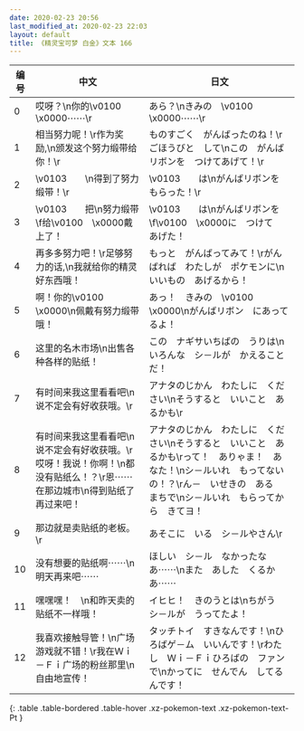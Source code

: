 ```yaml
---
date: 2020-02-23 20:56
last_modified_at: 2020-02-23 22:03
layout: default
title: 《精灵宝可梦 白金》文本 166
---
```

| 编号 | 中文 | 日文 |
| ---- | ---- | ---- |
| 0 | 哎呀？\n你的\v0100　\x0000⋯⋯\r | あら？\nきみの　\v0100　\x0000⋯⋯\r |
| 1 | 相当努力呢！\r作为奖励,\n颁发这个努力缎带给你！\r | ものすごく　がんばったのね！\rごほうびと　して\nこの　がんばリボンを　つけてあげて！\r |
| 2 | \v0103　　\n得到了努力缎带！\r | \v0103　　は\nがんばリボンを　もらった！\r |
| 3 | \v0103　　把\n努力缎带\f给\v0100　\x0000戴上了！ | \v0103　　は\nがんばリボンを\f\v0100　\x0000に　つけて　あげた！ |
| 4 | 再多多努力吧！\r足够努力的话,\n我就给你的精灵好东西哦！ | もっと　がんばってみて！\rがんばれば　わたしが　ポケモンに\nいいもの　あげるから！ |
| 5 | 啊！你的\v0100　\x0000\n佩戴有努力缎带哦！ | あっ！　きみの　\v0100　\x0000\nがんばリボン　にあってるよ！ |
| 6 | 这里的名木市场\n出售各种各样的贴纸！ | この　ナギサいちばの　うりは\nいろんな　シ－ルが　かえることだ！ |
| 7 | 有时间来我这里看看吧\n说不定会有好收获哦。\r | アナタのじかん　わたしに　ください\nそうすると　いいこと　あるかも\r |
| 8 | 有时间来我这里看看吧\n说不定会有好收获哦。\r哎呀！我说！你啊！\n都没有贴纸么！？\r恩⋯⋯在那边城市\n得到贴纸了再过来吧！ | アナタのじかん　わたしに　ください\nそうすると　いいこと　あるかも\rって！　ありゃま！　あなた！\nシ－ルいれ　もってないの！？\rん－　いせきの　ある　まちで\nシ－ルいれ　もらってから　きてヨ！ |
| 9 | 那边就是卖贴纸的老板。\r | あそこに　いる　シ－ルやさん\r |
| 10 | 没有想要的贴纸啊⋯⋯\n明天再来吧⋯⋯ | ほしい　シ－ル　なかったなあ⋯⋯\nまた　あした　くるかあ⋯⋯ |
| 11 | 嘿嘿嘿！　\n和昨天卖的贴纸不一样哦！ | イヒヒ！　きのうとは\nちがう　シ－ルが　うってたよ！ |
| 12 | 我喜欢接触导管！\n广场游戏就不错！\r我在Ｗｉ－Ｆｉ广场的粉丝那里\n自由地宣传！ | タッチトイ　すきなんです！\nひろばゲ－ム　いいんです！\rわたし　Ｗｉ－Ｆｉひろばの　ファンで\nかってに　せんでん　してるんです！ |
{: .table .table-bordered .table-hover .xz-pokemon-text .xz-pokemon-text-Pt }
